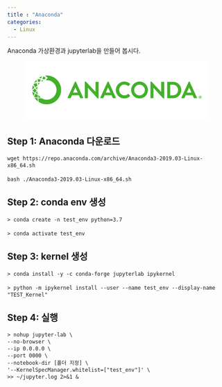 ```yaml
---
title : "Anaconda"
categories:
  - Linux
---
```

Anaconda 가상환경과 jupyterlab을 만들어 봅시다.

<figure>
  <img src="/assets/images/2019-07-11-Anaconda/logo.png">
  <figcaption></figcaption>
</figure>

## Step 1: Anaconda 다운로드

```
wget https://repo.anaconda.com/archive/Anaconda3-2019.03-Linux-x86_64.sh

bash ./Anaconda3-2019.03-Linux-x86_64.sh
```

## Step 2: conda env 생성

```
> conda create -n test_env python=3.7

> conda activate test_env 
```

## Step 3: kernel 생성

```
> conda install -y -c conda-forge jupyterlab ipykernel

> python -m ipykernel install --user --name test_env --display-name "TEST_Kernel"
```

## Step 4: 실행

```
> nohup jupyter-lab \
--no-browser \
--ip 0.0.0.0 \
--port 0000 \
--notebook-dir [폴더 지정] \
'--KernelSpecManager.whitelist=["test_env"]' \
>> ~/jupyter.log 2>&1 &
```